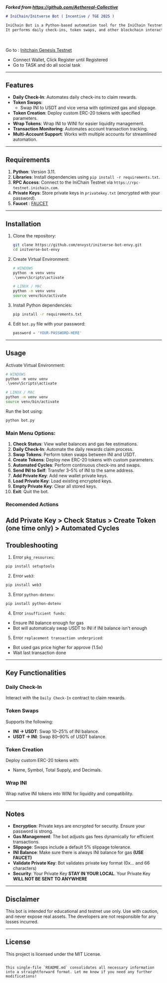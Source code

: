 ***Forked from https://github.com/Aethereal-Collective***

```markdown
# IniChain/Initverse Bot ( Incentive / TGE 2025 )

IniChain Bot is a Python-based automation tool for the IniChain Testnet. 
It performs daily check-ins, token swaps, and other blockchain interactions, simplifying tasks for users.
```

<br><br> Go to : [Initchain Genesis Testnet](https://candy.inichain.com?invite=0S5DVUTY7X53WF6TL9TDON25B)
- Connect Wallet, Click Register until Registered
- Go to TASK and do all social task

---

## Features

- **Daily Check-In**: Automates daily check-ins to claim rewards.
- **Token Swaps**:
  - Swap INI to USDT and vice versa with optimized gas and slippage.
- **Token Creation**: Deploy custom ERC-20 tokens with specified parameters.
- **Wrap Tokens**: Wrap INI to WINI for easier liquidity management.
- **Transaction Monitoring**: Automates account transaction tracking.
- **Multi-Account Support**: Works with multiple accounts for streamlined automation.

---

## Requirements

1. **Python**: Version 3.11.
2. **Libraries**: Install dependencies using `pip install -r requirements.txt`.
3. **RPC Access**: Connect to the IniChain Testnet via `https://rpc-testnet.inichain.com`.
4. **Private Keys**: Store private keys in `privatekey.txt` (encrypted with your password).
5. **Faucet** : [FAUCET](https://faucet-testnet.inichain.com/)

---

## Installation

1. Clone the repository:
   ```bash
   git clone https://github.com/envyst/initverse-bot-envy.git
   cd initverse-bot-envy
   ```

2. Create Virtual Environment:
   ```powershell
   # WINDOWS
   python -m venv venv
   .\venv\Scripts\activate
   ```
   ```bash
   # LINUX / MAC
   python -m venv venv
   source venv/bin/activate
   ```

3. Install Python dependencies:
   ```bash
   pip install -r requirements.txt
   ```

4. Edit `bot.py` file with your password:
   ```py
   password = 'YOUR-PASSWORD-HERE'
   ```

---

## Usage

Activate Virtual Environment:
```powershell
# WINDOWS
python -m venv venv
.\venv\Scripts\activate
```
```bash
# LINUX / MAC
python -m venv venv
source venv/bin/activate
```

Run the bot using:
```bash
python bot.py
```

### Main Menu Options:
1. **Check Status**: View wallet balances and gas fee estimations.
2. **Daily Check-In**: Automate the daily rewards claim process.
3. **Swap Tokens**: Perform token swaps between INI and USDT.
4. **Create Tokens**: Deploy new ERC-20 tokens with custom parameters.
5. **Automated Cycles**: Perform continuous check-ins and swaps.
6. **Send INI to Self**: Transfer 3–5% of INI to the same address.
7. **Add Private Key**: Add new wallet private keys.
8. **Load Private Key**: Load existing encrypted keys.
9. **Empty Private Key**: Clear all stored keys.
10. **Exit**: Quit the bot.

### Recomended Actions
**Add Private Key** > **Check Status** > **Create Token** (one time only) > **Automated Cycles**
---

## Troubleshooting

1. Error `pkg_resources`:
```bash
pip install setuptools
```

2. Error `web3`:
```bash
pip install web3
```

3. Error `python-dotenv`:
```bash
pip install python-dotenv
```

4. Error `insufficient funds`:
- Ensure INI balance enough for gas
- Bot will automaticaly swap USDT to INI if INI balance isn't enough

5. Error `replacement transaction underpriced`:
- Bot used gas price higher for approve (1.5x)
- Wait last transaction done

---

## Key Functionalities

### Daily Check-In
Interact with the `Daily Check-In` contract to claim rewards.

### Token Swaps
Supports the following:
- **INI → USDT**: Swap 10–25% of INI balance.
- **USDT → INI**: Swap 80–90% of USDT balance.

### Token Creation
Deploy custom ERC-20 tokens with:
- Name, Symbol, Total Supply, and Decimals.

### Wrap INI
Wrap native INI tokens into WINI for liquidity and compatibility.

---

## Notes

- **Encryption**: Private keys are encrypted for security. Ensure your password is strong.
- **Gas Management**: The bot adjusts gas fees dynamically for efficient transactions.
- **Slippage**: Swaps include a default 5% slippage tolerance.
- **INI Balance**: Make sure there is always INI balance for gas **(USE FAUCET)**
- **Validate Private Key**: Bot validates private key format (0x... and 66 characters)
- **Security**: Your Private Key **STAY IN YOUR LOCAL**. Your Private Key **WILL NOT BE SENT TO ANYWHERE**

---

## Disclaimer

This bot is intended for educational and testnet use only. Use with caution, and never expose real assets. The developers are not responsible for any losses incurred.

---

## License

This project is licensed under the MIT License.
```

This single-file `README.md` consolidates all necessary information into a straightforward format. Let me know if you need any further modifications!

